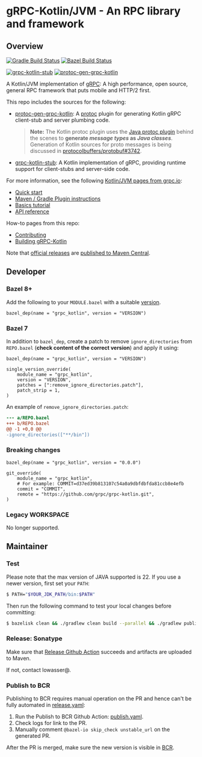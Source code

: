 # gRPC-Kotlin/JVM - An RPC library and framework

## Overview

[![Gradle Build Status][]](https://github.com/grpc/grpc-kotlin/actions?query=workflow%3A%22Gradle+Build%22)
[![Bazel Build Status][]](https://github.com/grpc/grpc-kotlin/actions?query=workflow%3A%22Bazel+Build%22)

[![grpc-kotlin-stub][label:stub]][maven:stub]
[![protoc-gen-grpc-kotlin][label:plugin]][maven:plugin]

A Kotlin/JVM implementation of [gRPC](https://grpc.io): A high performance, open
source, general RPC framework that puts mobile and HTTP/2 first.

This repo includes the sources for the following:

- [protoc-gen-grpc-kotlin](compiler): A [protoc][] plugin for generating Kotlin
  gRPC client-stub and server plumbing code.

  > **Note:** The Kotlin protoc plugin uses the [Java protoc plugin][gen-java]
  > behind the scenes to **generate _message types_ as _Java classes_**.
  > Generation of Kotlin sources for proto messages is being discussed in
  > [protocolbuffers/protobuf#3742][].

- [grpc-kotlin-stub](stub): A Kotlin implementation of gRPC, providing runtime
  support for client-stubs and server-side code.

For more information, see the following [Kotlin/JVM pages from grpc.io][]:

- [Quick start][]
- [Maven / Gradle Plugin instructions]
- [Basics tutorial][]
- [API reference][]

How-to pages from this repo:

- [Contributing](CONTRIBUTING.md)
- [Building gRPC-Kotlin](BUILDING.md)

Note that [official releases][] are [published to Maven Central][].

[API Reference]: https://grpc.io/docs/languages/kotlin/api/
[Basics tutorial]: https://grpc.io/docs/languages/kotlin/basics/
[Bazel Build Status]: https://github.com/grpc/grpc-kotlin/workflows/Bazel%20Build/badge.svg
[gen-java]: https://github.com/grpc/grpc-java/tree/master/compiler
[Gradle Build Status]: https://github.com/grpc/grpc-kotlin/workflows/Gradle%20Build/badge.svg
[Kotlin/JVM pages from grpc.io]: https://grpc.io/docs/languages/kotlin/
[label:plugin]: https://img.shields.io/maven-central/v/io.grpc/protoc-gen-grpc-kotlin.svg?label=protoc-gen-grpc-kotlin
[label:stub]: https://img.shields.io/maven-central/v/io.grpc/grpc-kotlin-stub.svg?label=grpc-kotlin-stub
[maven:plugin]: https://search.maven.org/search?q=g:%22io.grpc%22%20AND%20a:%22protoc-gen-grpc-kotlin%22
[maven:stub]: https://search.maven.org/search?q=g:%22io.grpc%22%20AND%20a:%22grpc-kotlin-stub%22
[official releases]: https://github.com/grpc/grpc-kotlin/releases
[protoc]: https://github.com/protocolbuffers/protobuf#protocol-compiler-installation
[protocolbuffers/protobuf#3742]: https://github.com/protocolbuffers/protobuf/issues/3742
[published to Maven Central]: https://search.maven.org/search?q=g:io.grpc%20AND%20grpc-kotlin
[Quick start]: https://grpc.io/docs/languages/kotlin/quickstart/
[Maven / Gradle Plugin instructions]: compiler/README.md

## Developer

### Bazel 8+

Add the following to your `MODULE.bazel` with a suitable [version](https://registry.bazel.build/modules/grpc_kotlin).

```starlark
bazel_dep(name = "grpc_kotlin", version = "VERSION")
```

### Bazel 7

In addition to `bazel_dep`, create a patch to remove `ignore_directories` from `REPO.bazel` (**check content of the correct version**) and apply it using:

```starlark
bazel_dep(name = "grpc_kotlin", version = "VERSION")

single_version_override(
    module_name = "grpc_kotlin",
    version = "VERSION",
    patches = [":remove_ignore_directories.patch"],
    patch_strip = 1,
)
```

An example of `remove_ignore_directories.patch`:

```patch
--- a/REPO.bazel
+++ b/REPO.bazel
@@ -1 +0,0 @@
-ignore_directories(["**/bin"])
```

### Breaking changes

```starlark
bazel_dep(name = "grpc_kotlin", version = "0.0.0")

git_override(
    module_name = "grpc_kotlin",
    # For example: COMMIT=d37ed39b813107c54a0a9dbfdbfda81ccb8e4efb
    commit = "COMMIT",
    remote = "https://github.com/grpc/grpc-kotlin.git",
)
```

### Legacy WORKSPACE

No longer supported.

## Maintainer

### Test

Please note that the max version of JAVA supported is 22. If you use a newer version, first set your `PATH`:

```bash
$ PATH="$YOUR_JDK_PATH/bin:$PATH"
```

Then run the following command to test your local changes before committing:

```bash
$ bazelisk clean && ./gradlew clean build --parallel && ./gradlew publishToMavenLocal && bazelisk test ... && cd bzl-examples/bzlmod && bazelisk clean && bazelisk test ... && cd -
```

### Release: Sonatype

Make sure that [Release Github Action](/.github/workflows/release.yaml) succeeds and artifacts are uploaded to Maven.

If not, contact lowasser@.

### Publish to BCR

Publishing to BCR requires manual operation on the PR and hence can't be fully automated in [release.yaml](/.github/workflows/release.yaml):

1. Run the Publish to BCR Github Action: [publish.yaml](/.github/workflows/publish.yaml).
2. Check logs for link to the PR.
3. Manually comment `@bazel-io skip_check unstable_url` on the generated PR.

After the PR is merged, make sure the new version is visible in [BCR](https://registry.bazel.build/modules/grpc_kotlin).
